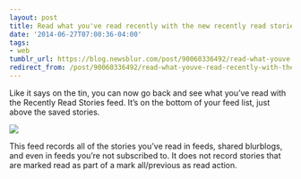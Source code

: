 ```yaml
---
layout: post
title: Read what you've read recently with the new recently read stories feed
date: '2014-06-27T07:00:36-04:00'
tags:
- web
tumblr_url: https://blog.newsblur.com/post/90060336492/read-what-youve-read-recently-with-the-new
redirect_from: /post/90060336492/read-what-youve-read-recently-with-the-new
---
```

Like it says on the tin, you can now go back and see what you’ve read with the Recently Read Stories feed. It’s on the bottom of your feed list, just above the saved stories.

![](http://static.newsblur.com.s3.amazonaws.com/blog/read%20stories.png)

This feed records all of the stories you’ve read in feeds, shared blurblogs, and even in feeds you’re not subscribed to. It does not record stories that are marked read as part of a mark all/previous as read action.

